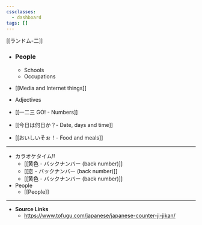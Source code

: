 ```yaml
---
cssclasses:
  - dashboard
tags: []
---
```



[[ランドム-二]]

- ### People
	- Schools
	- Occupations
	
- [[Media and Internet things]]
- Adjectives
- [[一二三 GO! - Numbers]]
- [[今日は何日か？- Date, days and time]]
- [[おいしいそぉ！- Food and meals]]


---



- カラオケタイム‼
	- [[黄色 - バックナンバー (back number)]]
	- [[恋 - バックナンバー (back number)]]
	- [[黄色 - バックナンバー (back number)]]
- People
	-  [[People]]

---

- **Source Links**
	- https://www.tofugu.com/japanese/japanese-counter-ji-jikan/